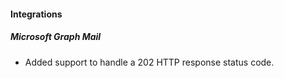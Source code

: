 
#### Integrations
##### Microsoft Graph Mail
- Added support to handle a 202 HTTP response status code.
